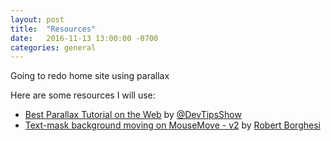 ```yaml
---
layout: post
title:  "Resources"
date:   2016-11-13 13:00:00 -0700
categories: general
---
```


Going to redo home site using parallax

Here are some resources I will use:

* [Best Parallax Tutorial on the Web] by [@DevTipsShow]
* [Text-mask background moving on MouseMove - v2] by [Robert Borghesi]

[Best Parallax Tutorial on the Web]: https://github.com/DevTips/Parallax-on-the-Web-DevTips-
[@DevTipsShow]: https://twitter.com/devtipsshow
[Text-mask background moving on MouseMove - v2]: http://codepen.io/dghez/pen/ItxKE
[Robert Borghesi]: http://codepen.io/dghez/